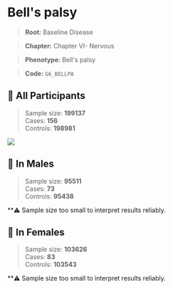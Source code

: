 # Bell's palsy

> **Root:** Baseline Disease  

> **Chapter:** Chapter VI- Nervous  

> **Phenotype:** Bell's palsy  

> **Code:** `G6_BELLPA`

## 🧪 All Participants  
> Sample size: **199137**  
> Cases: **156**  
> Controls: **198981**
<img src="/Disease/Figures/ALL/Baseline/G6_BELLPA.png"/>
<CsvTable src="/public/Disease/Data/ALL/Baseline/LG_G6_BELLPA.csv" label="🔍 View full results" />

## 👨 In Males  
> Sample size: **95511**  
> Cases: **73**  
> Controls: **95438**

**⚠️ Sample size too small to interpret results reliably.

## 👩 In Females  
> Sample size: **103626**  
> Cases: **83**  
> Controls: **103543**

**⚠️ Sample size too small to interpret results reliably.

